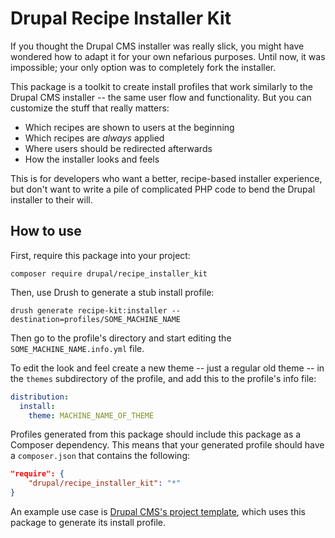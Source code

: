# Drupal Recipe Installer Kit
If you thought the Drupal CMS installer was really slick, you might have wondered how to adapt it for your own nefarious purposes. Until now, it was impossible; your only option was to completely fork the installer.

This package is a toolkit to create install profiles that work similarly to the Drupal CMS installer -- the same user flow and functionality. But you can customize the stuff that really matters:
* Which recipes are shown to users at the beginning
* Which recipes are _always_ applied
* Where users should be redirected afterwards
* How the installer looks and feels

This is for developers who want a better, recipe-based installer experience, but don't want to write a pile of complicated PHP code to bend the Drupal installer to their will.

## How to use
First, require this package into your project:
```shell
composer require drupal/recipe_installer_kit
```
Then, use Drush to generate a stub install profile:
```shell
drush generate recipe-kit:installer --destination=profiles/SOME_MACHINE_NAME
```
Then go to the profile's directory and start editing the `SOME_MACHINE_NAME.info.yml` file.

To edit the look and feel create a new theme -- just a regular old theme -- in the `themes` subdirectory of the profile, and add this to the profile's info file:
```yaml
distribution:
  install:
    theme: MACHINE_NAME_OF_THEME
```

Profiles generated from this package should include this package as a Composer dependency. This means that your generated profile should have a `composer.json` that contains the following:
```json
"require": {
    "drupal/recipe_installer_kit": "*"
}
```

An example use case is [Drupal CMS's project template](https://git.drupalcode.org/project/cms), which uses this package to generate its install profile.
